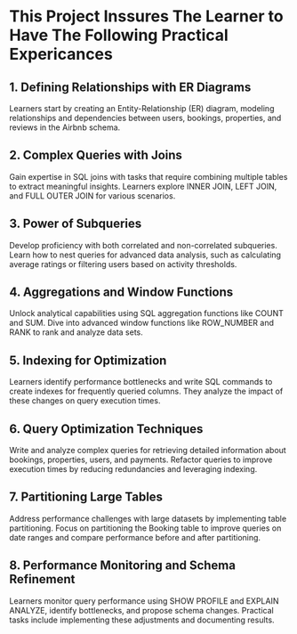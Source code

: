 # This Project Inssures The Learner to Have The Following Practical Expericances 
## 1. Defining Relationships with ER Diagrams
Learners start by creating an Entity-Relationship (ER) diagram, modeling relationships and dependencies between users, bookings, properties, and reviews in the Airbnb schema.

## 2. Complex Queries with Joins
Gain expertise in SQL joins with tasks that require combining multiple tables to extract meaningful insights. Learners explore INNER JOIN, LEFT JOIN, and FULL OUTER JOIN for various scenarios.

## 3. Power of Subqueries
Develop proficiency with both correlated and non-correlated subqueries. Learn how to nest queries for advanced data analysis, such as calculating average ratings or filtering users based on activity thresholds.

## 4. Aggregations and Window Functions
Unlock analytical capabilities using SQL aggregation functions like COUNT and SUM. Dive into advanced window functions like ROW_NUMBER and RANK to rank and analyze data sets.

## 5. Indexing for Optimization
Learners identify performance bottlenecks and write SQL commands to create indexes for frequently queried columns. They analyze the impact of these changes on query execution times.

## 6. Query Optimization Techniques
Write and analyze complex queries for retrieving detailed information about bookings, properties, users, and payments. Refactor queries to improve execution times by reducing redundancies and leveraging indexing.

## 7. Partitioning Large Tables
Address performance challenges with large datasets by implementing table partitioning. Focus on partitioning the Booking table to improve queries on date ranges and compare performance before and after partitioning.

## 8. Performance Monitoring and Schema Refinement
Learners monitor query performance using SHOW PROFILE and EXPLAIN ANALYZE, identify bottlenecks, and propose schema changes. Practical tasks include implementing these adjustments and documenting results.